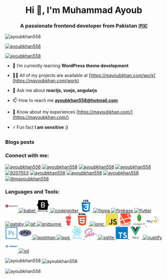 <h1 align="center">Hi 👋, I'm Muhammad Ayoub</h1>
<h3 align="center">A passionate frontend developer from Pakistan 🇵🇰</h3>

<p align="left"> <img src="https://komarev.com/ghpvc/?username=ayoubkhan558&label=Profile%20views&color=0e75b6&style=flat"
    alt="ayoubkhan558" /> </p>

<p align="left"> <a href="https://github.com/ryo-ma/github-profile-trophy"><img
      src="https://github-profile-trophy.vercel.app/?username=ayoubkhan558" alt="ayoubkhan558" /></a> </p>

<p align="left"> <a href="https://twitter.com/ayoubkhan558" target="blank"><img
      src="https://img.shields.io/twitter/follow/ayoubkhan558?logo=twitter&style=for-the-badge" alt="ayoubkhan558" /></a> </p>

- 🌱 I’m currently learning **WordPress theme development**

- 👨‍💻 All of my projects are available at [https://mayoubkhan.com/work](https://mayoubkhan.com/work)

- 💬 Ask me about **reactjs, vuejs, angularjs**

- 📫 How to reach me **ayoubkhan558@hotmail.com**

- 📄 Know about my experiences [https://mayoubkhan.com/](https://mayoubkhan.com/)

- ⚡ Fun fact **I am sensitive :)**

### Blogs posts
<!-- BLOG-POST-LIST:START -->
<!-- BLOG-POST-LIST:END -->

<h3 align="left">Connect with me:</h3>
<p align="left">
  <a href="https://codepen.io/ayoubkhan558" target="blank"><img align="center"
      src="https://cdn.jsdelivr.net/npm/simple-icons@3.0.1/icons/codepen.svg" alt="ayoubkhan558" height="30" width="40" /></a>
  <a href="https://dev.to/ayoubkhan558" target="blank"><img align="center"
      src="https://cdn.jsdelivr.net/npm/simple-icons@3.0.1/icons/dev-dot-to.svg" alt="ayoubkhan558" height="30" width="40" /></a>
  <a href="https://twitter.com/ayoubkhan558" target="blank"><img align="center"
      src="https://cdn.jsdelivr.net/npm/simple-icons@3.0.1/icons/twitter.svg" alt="ayoubkhan558" height="30" width="40" /></a>
  <a href="https://linkedin.com/in/ayoubkhan558" target="blank"><img align="center"
      src="https://cdn.jsdelivr.net/npm/simple-icons@3.0.1/icons/linkedin.svg" alt="ayoubkhan558" height="30" width="40" /></a>
  <a href="https://stackoverflow.com/users/9207553" target="blank"><img align="center"
      src="https://cdn.jsdelivr.net/npm/simple-icons@3.0.1/icons/stackoverflow.svg" alt="9207553" height="30" width="40" /></a>
  <a href="https://codesandbox.com/ayoubkhan558" target="blank"><img align="center"
      src="https://cdn.jsdelivr.net/npm/simple-icons@3.0.1/icons/codesandbox.svg" alt="ayoubkhan558" height="30" width="40" /></a>
  <a href="https://fb.com/ayoubkhan558" target="blank"><img align="center"
      src="https://cdn.jsdelivr.net/npm/simple-icons@3.0.1/icons/facebook.svg" alt="ayoubkhan558" height="30" width="40" /></a>
  <a href="https://instagram.com/ayoubkhan558" target="blank"><img align="center"
      src="https://cdn.jsdelivr.net/npm/simple-icons@3.0.1/icons/instagram.svg" alt="ayoubkhan558" height="30" width="40" /></a>
  <a href="https://medium.com/@mayoubkhan558" target="blank"><img align="center"
      src="https://cdn.jsdelivr.net/npm/simple-icons@3.0.1/icons/medium.svg" alt="@mayoubkhan558" height="30" width="40" /></a>
</p>

<h3 align="left">Languages and Tools:</h3>
<p align="left"> <a href="https://angular.io" target="_blank"> <img
      src="https://raw.githubusercontent.com/devicons/devicon/master/icons/angularjs/angularjs-original-wordmark.svg"
      alt="angularjs" width="40" height="40" /> </a> <a href="https://babeljs.io/" target="_blank"> <img
      src="https://www.vectorlogo.zone/logos/babeljs/babeljs-icon.svg" alt="babel" width="40" height="40" /> </a> <a
    href="https://getbootstrap.com" target="_blank"> <img
      src="https://raw.githubusercontent.com/devicons/devicon/master/icons/bootstrap/bootstrap-plain-wordmark.svg" alt="bootstrap"
      width="40" height="40" /> </a> <a href="https://codeigniter.com" target="_blank"> <img
      src="https://cdn.worldvectorlogo.com/logos/codeigniter.svg" alt="codeigniter" width="40" height="40" /> </a> <a
    href="https://www.w3schools.com/css/" target="_blank"> <img
      src="https://raw.githubusercontent.com/devicons/devicon/master/icons/css3/css3-original-wordmark.svg" alt="css3" width="40"
      height="40" /> </a> <a href="https://www.figma.com/" target="_blank"> <img
      src="https://www.vectorlogo.zone/logos/figma/figma-icon.svg" alt="figma" width="40" height="40" /> </a> <a
    href="https://firebase.google.com/" target="_blank"> <img src="https://www.vectorlogo.zone/logos/firebase/firebase-icon.svg"
      alt="firebase" width="40" height="40" /> </a> <a href="https://flutter.dev" target="_blank"> <img
      src="https://www.vectorlogo.zone/logos/flutterio/flutterio-icon.svg" alt="flutter" width="40" height="40" /> </a> <a
    href="https://www.gatsbyjs.com/" target="_blank"> <img src="https://www.vectorlogo.zone/logos/gatsbyjs/gatsbyjs-icon.svg"
      alt="gatsby" width="40" height="40" /> </a> <a href="https://git-scm.com/" target="_blank"> <img
      src="https://www.vectorlogo.zone/logos/git-scm/git-scm-icon.svg" alt="git" width="40" height="40" /> </a> <a
    href="https://gridsome.org/" target="_blank"> <img src="https://www.vectorlogo.zone/logos/gridsome/gridsome-icon.svg"
      alt="gridsome" width="40" height="40" /> </a> <a href="https://gulpjs.com" target="_blank"> <img
      src="https://raw.githubusercontent.com/devicons/devicon/master/icons/gulp/gulp-plain.svg" alt="gulp" width="40"
      height="40" /> </a> <a href="https://www.w3.org/html/" target="_blank"> <img
      src="https://raw.githubusercontent.com/devicons/devicon/master/icons/html5/html5-original-wordmark.svg" alt="html5"
      width="40" height="40" /> </a> <a href="https://ionicframework.com" target="_blank"> <img
      src="https://upload.wikimedia.org/wikipedia/commons/d/d1/Ionic_Logo.svg" alt="ionic" width="40" height="40" /> </a> <a
    href="https://developer.mozilla.org/en-US/docs/Web/JavaScript" target="_blank"> <img
      src="https://raw.githubusercontent.com/devicons/devicon/master/icons/javascript/javascript-original.svg" alt="javascript"
      width="40" height="40" /> </a> <a href="https://laravel.com/" target="_blank"> <img
      src="https://raw.githubusercontent.com/devicons/devicon/master/icons/laravel/laravel-plain-wordmark.svg" alt="laravel"
      width="40" height="40" /> </a> <a href="https://www.mongodb.com/" target="_blank"> <img
      src="https://raw.githubusercontent.com/devicons/devicon/master/icons/mongodb/mongodb-original-wordmark.svg" alt="mongodb"
      width="40" height="40" /> </a> <a href="https://www.mysql.com/" target="_blank"> <img
      src="https://raw.githubusercontent.com/devicons/devicon/master/icons/mysql/mysql-original-wordmark.svg" alt="mysql"
      width="40" height="40" /> </a> <a href="https://www.photoshop.com/en" target="_blank"> <img
      src="https://raw.githubusercontent.com/devicons/devicon/master/icons/photoshop/photoshop-line.svg" alt="photoshop"
      width="40" height="40" /> </a> <a href="https://www.php.net" target="_blank"> <img
      src="https://raw.githubusercontent.com/devicons/devicon/master/icons/php/php-original.svg" alt="php" width="40"
      height="40" /> </a> <a href="https://postman.com" target="_blank"> <img
      src="https://www.vectorlogo.zone/logos/getpostman/getpostman-icon.svg" alt="postman" width="40" height="40" /> </a> <a
    href="https://pugjs.org" target="_blank"> <img src="https://cdn.worldvectorlogo.com/logos/pug.svg" alt="pug" width="40"
      height="40" /> </a> <a href="https://reactjs.org/" target="_blank"> <img
      src="https://raw.githubusercontent.com/devicons/devicon/master/icons/react/react-original-wordmark.svg" alt="react"
      width="40" height="40" /> </a> <a href="https://sass-lang.com" target="_blank"> <img
      src="https://raw.githubusercontent.com/devicons/devicon/master/icons/sass/sass-original.svg" alt="sass" width="40"
      height="40" /> </a> <a href="https://www.sqlite.org/" target="_blank"> <img
      src="https://www.vectorlogo.zone/logos/sqlite/sqlite-icon.svg" alt="sqlite" width="40" height="40" /> </a> <a
    href="https://www.typescriptlang.org/" target="_blank"> <img
      src="https://raw.githubusercontent.com/devicons/devicon/master/icons/typescript/typescript-original.svg" alt="typescript"
      width="40" height="40" /> </a> <a href="https://vuejs.org/" target="_blank"> <img
      src="https://raw.githubusercontent.com/devicons/devicon/master/icons/vuejs/vuejs-original-wordmark.svg" alt="vuejs"
      width="40" height="40" /> </a> <a href="https://vuetifyjs.com/en/" target="_blank"> <img
      src="https://bestofjs.org/logos/vuetify.svg" alt="vuetify" width="40" height="40" /> </a> <a href="https://webpack.js.org"
    target="_blank"> <img
      src="https://raw.githubusercontent.com/devicons/devicon/d00d0969292a6569d45b06d3f350f463a0107b0d/icons/webpack/webpack-original-wordmark.svg"
      alt="webpack" width="40" height="40" /> </a> <a href="https://www.adobe.com/products/xd.html" target="_blank"> <img
      src="https://cdn.worldvectorlogo.com/logos/adobe-xd.svg" alt="xd" width="40" height="40" /> </a> </p>

<p><img align="left"
    src="https://github-readme-stats.vercel.app/api/top-langs?username=ayoubkhan558&show_icons=true&theme=dark&locale=en&layout=compact"
    alt="ayoubkhan558" /></p>

<p>&nbsp;<img align="center"
    src="https://github-readme-stats.vercel.app/api?username=ayoubkhan558&show_icons=true&theme=dark&locale=en"
    alt="ayoubkhan558" /></p>

<p><img align="center" src="https://github-readme-streak-stats.herokuapp.com/?user=ayoubkhan558&" alt="ayoubkhan558" /></p>
